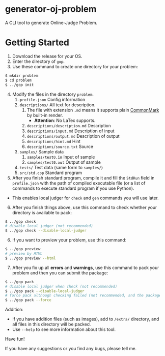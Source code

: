 # generator-oj-problem

A CLI tool to generate Online-Judge Problem.

# Getting Started

1. Download the release for your OS.
2. Enter the directory of `gop`.
3. Use these command to create one directory for your problem:
```sh
$ mkdir problem
$ cd problem
$ ../gop init
```
4. Modify the files in the directory `problem`.
   1. `profile.json` Config information
   2. `descriptions/` All text for description. 
      1. The file with extension `.md` means it supports plain [CommonMark](https://commonmark.org/) by built-in render. 
         - **Attention**: No LaTex supports.
      2. `descriptions/description.md` Description
      3. `descriptions/input.md` Description of input
      4. `descriptions/output.md` Description of output
      5. `descriptions/hint.md` Hint
      6. `descriptions/source.txt` Source
   3. `samples/` Sample data
      1. `samples/test0.in` Input of sample
      2. `samples/test0.out` Output of sample
   4. `tests/` Test data (same form to `samples/`)
   5. `src/std.cpp` Standard program
5.  After you finish standard program, compile it and fill the `StdRun` field in `profile.json` with the path of compiled executable file (or a list of commands to execute standard program if you use Python). 
   - This enables local judger for `check` and `gen` commands you will use later.
6. After you finish things above, use this command to check whether your directory is available to pack:
```sh
$ ../gop check
# disable local judger (not recommended)
$ ../gop check --disable-local-judger
```
6. If you want to preview your problem, use this command:
```sh
$ ../gop preview
# preview by HTML
$ ../gop preview --html
```
7. After you fix up all **errors** and **warnings**, use this command to pack your problem and then you can submit the package:
```sh
$ ../gop pack
# disable local judger when check (not recommended)
$ ../gop pack --disable-local-judger
# force pack although checking failed (not recommended, and the package won't be accepted when submit)
$ ../gop pack --force
```

Addition:
- If you have addition files (such as images), add to `/extra/` directory, and all files in this directory will be packed.
- Use `--help` to see more information about this tool.

Have fun!

If you have any suggestions or you find any bugs, please tell me.

